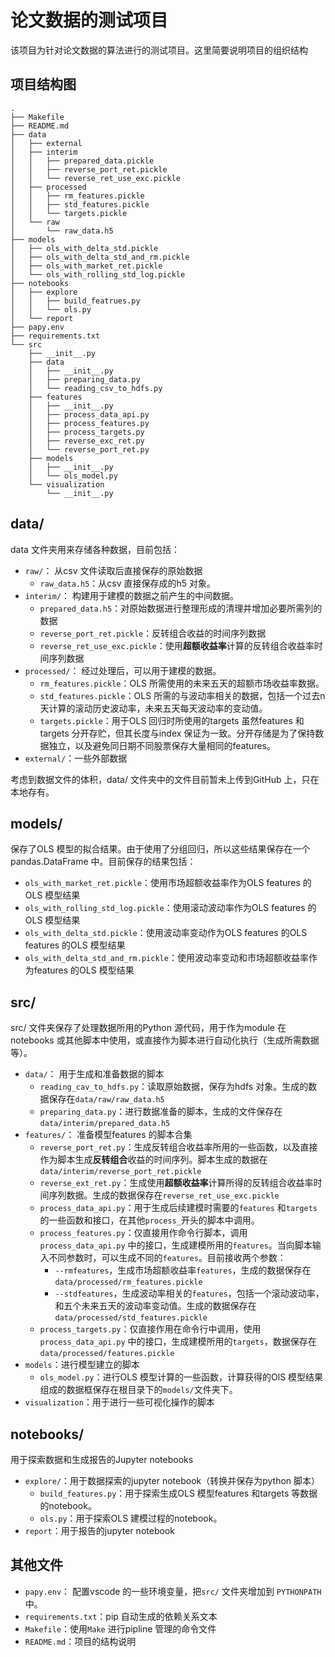 # 论文数据的测试项目

该项目为针对论文数据的算法进行的测试项目。这里简要说明项目的组织结构

## 项目结构图

```shell
.
├── Makefile
├── README.md
├── data
│   ├── external
│   ├── interim
│   │   ├── prepared_data.pickle
│   │   ├── reverse_port_ret.pickle
│   │   └── reverse_ret_use_exc.pickle
│   ├── processed
│   │   ├── rm_features.pickle
│   │   ├── std_features.pickle
│   │   └── targets.pickle
│   └── raw
│       └── raw_data.h5
├── models
│   ├── ols_with_delta_std.pickle
│   ├── ols_with_delta_std_and_rm.pickle
│   ├── ols_with_market_ret.pickle
│   └── ols_with_rolling_std_log.pickle
├── notebooks
│   ├── explore
│   │   ├── build_featrues.py
│   │   └── ols.py
│   └── report
├── papy.env
├── requirements.txt
└── src
    ├── __init__.py
    ├── data
    │   ├── __init__.py
    │   ├── preparing_data.py
    │   └── reading_csv_to_hdfs.py
    ├── features
    │   ├── __init__.py
    │   ├── process_data_api.py
    │   ├── process_features.py
    │   ├── process_targets.py
    │   ├── reverse_exc_ret.py
    │   └── reverse_port_ret.py
    ├── models
    │   ├── __init__.py
    │   └── ols_model.py
    └── visualization
        └── __init__.py
```

## data/

data 文件夹用来存储各种数据，目前包括：

* `raw/`： 从csv 文件读取后直接保存的原始数据
  * `raw_data.h5`：从csv 直接保存成的h5 对象。
* `interim/`： 构建用于建模的数据之前产生的中间数据。
  * `prepared_data.h5`：对原始数据进行整理形成的清理并增加必要所需列的数据
  * `reverse_port_ret.pickle`：反转组合收益的时间序列数据
  * `reverse_ret_use_exc.pickle`：使用**超额收益率**计算的反转组合收益率时间序列数据
* `processed/`： 经过处理后，可以用于建模的数据。
  * `rm_features.pickle`：OLS 所需使用的未来五天的超额市场收益率数据。
  * `std_features.pickle`：OLS 所需的与波动率相关的数据，包括一个过去n 天计算的滚动历史波动率，未来五天每天波动率的变动值。
  * `targets.pickle`：用于OLS 回归时所使用的targets
  虽然features 和targets 分开存贮，但其长度与index 保证为一致。分开存储是为了保持数据独立，以及避免同日期不同股票保存大量相同的features。
* `external/`：一些外部数据

考虑到数据文件的体积，data/ 文件夹中的文件目前暂未上传到GitHub  上，只在本地存有。

## models/

保存了OLS 模型的拟合结果。由于使用了分组回归，所以这些结果保存在一个pandas.DataFrame 中。目前保存的结果包括：

* `ols_with_market_ret.pickle`：使用市场超额收益率作为OLS features 的OLS 模型结果
* `ols_with_rolling_std_log.pickle`：使用滚动波动率作为OLS features 的OLS 模型结果
* `ols_with_delta_std.pickle`：使用波动率变动作为OLS features 的OLS features 的OLS 模型结果
* `ols_with_delta_std_and_rm.pickle`：使用波动率变动和市场超额收益率作为features 的OLS 模型结果

## src/

src/ 文件夹保存了处理数据所用的Python 源代码，用于作为module 在notebooks 或其他脚本中使用，或直接作为脚本进行自动化执行（生成所需数据等）。

* `data/`： 用于生成和准备数据的脚本
  * `reading_cav_to_hdfs.py`：读取原始数据，保存为hdfs 对象。生成的数据保存在`data/raw/raw_data.h5`
  * `preparing_data.py`：进行数据准备的脚本，生成的文件保存在`data/interim/prepared_data.h5`
* `features/`： 准备模型features 的脚本合集
  * `reverse_port_ret.py`：生成反转组合收益率所用的一些函数，以及直接作为脚本生成**反转组合**收益的时间序列。脚本生成的数据在`data/interim/reverse_port_ret.pickle`
  * `reverse_ext_ret.py`：生成使用**超额收益率**计算所得的反转组合收益率时间序列数据。生成的数据保存在`reverse_ret_use_exc.pickle`
  * `process_data_api.py`：用于生成后续建模时需要的`features` 和`targets` 的一些函数和接口，在其他`process_`开头的脚本中调用。
  * `process_features.py`：仅直接用作命令行脚本，调用`process_data_api.py` 中的接口，生成建模所用的`features`。当向脚本输入不同参数时，可以生成不同的`features`。目前接收两个参数：
    * `--rmfeatures`，生成市场超额收益率`features`，生成的数据保存在`data/processed/rm_features.pickle`
    * `--stdfeatures`，生成波动率相关的`features`，包括一个滚动波动率，和五个未来五天的波动率变动值。生成的数据保存在`data/processed/std_features.pickle`
  * `process_targets.py`：仅直接作用在命令行中调用，使用`process_data_api.py` 中的接口，生成建模所用的`targets`，数据保存在`data/processed/features.pickle`
* `models`：进行模型建立的脚本
  * `ols_model.py`：进行OLS 模型计算的一些函数，计算获得的OlS 模型结果组成的数据框保存在根目录下的`models/`文件夹下。
* `visualization`：用于进行一些可视化操作的脚本

## notebooks/

用于探索数据和生成报告的Jupyter notebooks

* `explore/`：用于数据探索的jupyter notebook（转换并保存为python 脚本）
  * `build_features.py`：用于探索生成OLS 模型features 和targets 等数据的notebook。
  * `ols.py`：用于探索OLS 建模过程的notebook。
* `report`：用于报告的jupyter notebook

## 其他文件

* `papy.env`： 配置vscode 的一些环境变量，把`src/` 文件夹增加到 `PYTHONPATH` 中。
* `requirements.txt`：pip 自动生成的依赖关系文本
* `Makefile`：使用`Make` 进行pipline 管理的命令文件
* `README.md`：项目的结构说明
